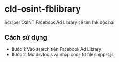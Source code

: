 # cld-osint-fblibrary
 Scraper OSINT Facebook Ad Library để tìm link độc hại 
## Cách sử dụng
- Bước 1: Vào search trên Facebook Ad Library
- Bước 2: Mở devtools và nhập code từ file snippet.js
